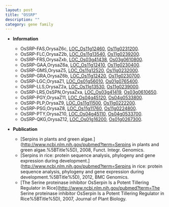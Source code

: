 ```yaml
---
layout: post
title: "OSSRP"
description: ""
category: gene family
---
```


* **Information**  
    + OsSRP-FAS,OrysaZ6c, [LOC_Os11g12460](http://rice.plantbiology.msu.edu/cgi-bin/ORF_infopage.cgi?orf=LOC_Os11g12460), [Os11g0231200](http://rapdb.dna.affrc.go.jp/viewer/gbrowse_details/irgsp1?name=Os11g0231200).
    + OsSRP-FLC,OrysaZ2b, [LOC_Os11g13540](http://rice.plantbiology.msu.edu/cgi-bin/ORF_infopage.cgi?orf=LOC_Os11g13540), [Os11g0239200](http://rapdb.dna.affrc.go.jp/viewer/gbrowse_details/irgsp1?name=Os11g0239200).
    + OsSRP-FRS,OrysaZxb, [LOC_Os03g41438](http://rice.plantbiology.msu.edu/cgi-bin/ORF_infopage.cgi?orf=LOC_Os03g41438), [Os03g0610800](http://rapdb.dna.affrc.go.jp/viewer/gbrowse_details/irgsp1?name=Os03g0610800).
    + OsSRP-GAA,OrysaZ6a, [LOC_Os11g12410](http://rice.plantbiology.msu.edu/cgi-bin/ORF_infopage.cgi?orf=LOC_Os11g12410), [Os11g0230400](http://rapdb.dna.affrc.go.jp/viewer/gbrowse_details/irgsp1?name=Os11g0230400).
    + OsSRP-GMS,OrysaZ5, [LOC_Os11g12520](http://rice.plantbiology.msu.edu/cgi-bin/ORF_infopage.cgi?orf=LOC_Os11g12520), [Os11g0232000](http://rapdb.dna.affrc.go.jp/viewer/gbrowse_details/irgsp1?name=Os11g0232000).
    + OsSRP-GRA,OrysaZ6b, [LOC_Os11g12420](http://rice.plantbiology.msu.edu/cgi-bin/ORF_infopage.cgi?orf=LOC_Os11g12420), [Os11g0230700](http://rapdb.dna.affrc.go.jp/viewer/gbrowse_details/irgsp1?name=Os11g0230700).
    + OsSRP-LGC,OrysaZ1, [LOC_Os01g56010](http://rice.plantbiology.msu.edu/cgi-bin/ORF_infopage.cgi?orf=LOC_Os01g56010), [Os01g0765400](http://rapdb.dna.affrc.go.jp/viewer/gbrowse_details/irgsp1?name=Os01g0765400).
    + OsSRP-LLS,OrysaZ2a, [LOC_Os11g13530](http://rice.plantbiology.msu.edu/cgi-bin/ORF_infopage.cgi?orf=LOC_Os11g13530), [Os11g0239000](http://rapdb.dna.affrc.go.jp/viewer/gbrowse_details/irgsp1?name=Os11g0239000).
    + OsSRP-LRS,OsSPN,OrysaZxa, [LOC_Os03g41419](http://rice.plantbiology.msu.edu/cgi-bin/ORF_infopage.cgi?orf=LOC_Os03g41419), [Os03g0610650](http://rapdb.dna.affrc.go.jp/viewer/gbrowse_details/irgsp1?name=Os03g0610650).
    + OsSRP-PGY,OrysaZ11, [LOC_Os04g45120](http://rice.plantbiology.msu.edu/cgi-bin/ORF_infopage.cgi?orf=LOC_Os04g45120), [Os04g0533800](http://rapdb.dna.affrc.go.jp/viewer/gbrowse_details/irgsp1?name=Os04g0533800).
    + OsSRP-PLP,OrysaZ9, [LOC_Os11g11500](http://rice.plantbiology.msu.edu/cgi-bin/ORF_infopage.cgi?orf=LOC_Os11g11500), [Os11g0222200](http://rapdb.dna.affrc.go.jp/viewer/gbrowse_details/irgsp1?name=Os11g0222200).
    + OsSRP-PSG,OrysaZ8, [LOC_Os11g11760](http://rice.plantbiology.msu.edu/cgi-bin/ORF_infopage.cgi?orf=LOC_Os11g11760), [Os11g0224800](http://rapdb.dna.affrc.go.jp/viewer/gbrowse_details/irgsp1?name=Os11g0224800).
    + OsSRP-PTY,OrysaZ10, [LOC_Os04g45110](http://rice.plantbiology.msu.edu/cgi-bin/ORF_infopage.cgi?orf=LOC_Os04g45110), [Os04g0533700](http://rapdb.dna.affrc.go.jp/viewer/gbrowse_details/irgsp1?name=Os04g0533700).
    + OsSRP-QKG,OrysaZ12, [LOC_Os01g16200](http://rice.plantbiology.msu.edu/cgi-bin/ORF_infopage.cgi?orf=LOC_Os01g16200), [Os01g0267300](http://rapdb.dna.affrc.go.jp/viewer/gbrowse_details/irgsp1?name=Os01g0267300).

* **Publication**  
    + [Serpins in plants and green algae.](http://www.ncbi.nlm.nih.gov/pubmed?term=Serpins in plants and green algae.%5BTitle%5D), 2008, Funct. Integr. Genomics.
    + [Serpins in rice: protein sequence analysis, phylogeny and gene expression during development.](http://www.ncbi.nlm.nih.gov/pubmed?term=Serpins in rice: protein sequence analysis, phylogeny and gene expression during development.%5BTitle%5D), 2012, BMC Genomics.
    + [The Serine proteinase inhibitor OsSerpin Is a Potent Tillering Regulator in Rice](http://www.ncbi.nlm.nih.gov/pubmed?term=The Serine proteinase inhibitor OsSerpin Is a Potent Tillering Regulator in Rice%5BTitle%5D), 2007, Journal of Plant Biology.


